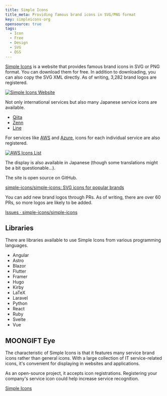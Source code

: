 ```yaml
---
title: Simple Icons
title_meta: Providing famous brand icons in SVG/PNG format
key: simpleicons-org
opensource: true
tags:
  - Icon
  - Free
  - Design
  - SVG
  - OSS
---
```


[Simple Icons](https://simpleicons.org/) is a website that provides famous brand icons in SVG or PNG format. You can download them for free. In addition to downloading, you can also copy the SVG XML directly. As of writing, 3,282 brand logos are registered.

[![Simple Icons Website](/img/services/simpleicons.org.jpg)](https://simpleicons.org/)

<!--more-->

Not only international services but also many Japanese service icons are available.

- [Qiita](https://simpleicons.org/?q=qiita)
- [Zenn](https://simpleicons.org/?q=zenn)
- [Line](https://simpleicons.org/?q=line)

For services like [AWS](https://simpleicons.org/?q=aws) and [Azure](https://simpleicons.org/?q=azure), icons for each individual service are also registered.

[![AWS Icons List](/img/services/simpleicons.org-2.jpg)](https://simpleicons.org/?q=aws)

The display is also available in Japanese (though some translations might be a bit questionable...).

The site is open source on GitHub.

[simple-icons/simple-icons: SVG icons for popular brands](https://github.com/simple-icons/simple-icons)

You can add new brand logos through PRs. As of writing, there are over 60 PRs, so more logos are likely to be added.

[Issues · simple\-icons/simple\-icons](https://github.com/simple-icons/simple-icons/issues)

## Libraries

There are libraries available to use Simple Icons from various programming languages.

- Angular
- Astro
- Blazor
- Flutter
- Framer
- Hugo
- Kirby
- LaTeX
- Laravel
- Python
- React
- Ruby
- Svelte
- Vue

## MOONGIFT Eye

The characteristic of Simple Icons is that it features many service brand icons rather than general icons. With a large collection of IT service-related icons, it's convenient for displaying in websites and applications.

As an open-source project, it accepts icon registrations. Registering your company's service icon could help increase service recognition.

[Simple Icons](https://simpleicons.org/?q=aws)
